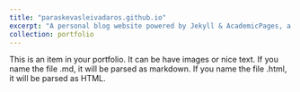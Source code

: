 ```yaml
---
title: "paraskevasleivadaros.github.io"
excerpt: "A personal blog website powered by Jekyll & AcademicPages, a fork of Minimal Mistakes<br/><img src='/images/paraskevasleivadaros-github-io-500x300desktop.png'>"
collection: portfolio
---
```


This is an item in your portfolio. It can be have images or nice text. If you name the file .md, it will be parsed as markdown. If you name the file .html, it will be parsed as HTML. 
